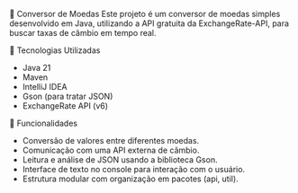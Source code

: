 💱 Conversor de Moedas
Este projeto é um conversor de moedas simples desenvolvido em Java, utilizando a API gratuita da ExchangeRate-API, para buscar taxas de câmbio em tempo real.

🚀 Tecnologias Utilizadas
- Java 21
- Maven
- IntelliJ IDEA
- Gson (para tratar JSON)
- ExchangeRate API (v6)

🧠 Funcionalidades
- Conversão de valores entre diferentes moedas.
- Comunicação com uma API externa de câmbio.
- Leitura e análise de JSON usando a biblioteca Gson.
- Interface de texto no console para interação com o usuário.
- Estrutura modular com organização em pacotes (api, util).
